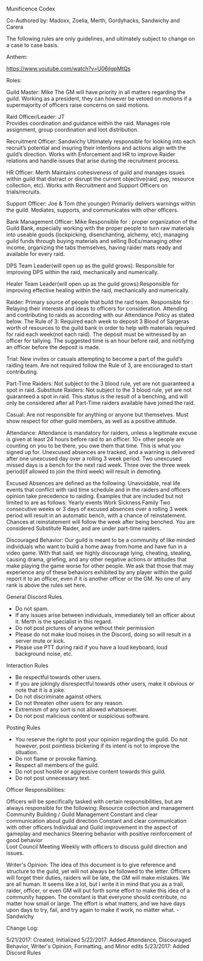 Munificence Codex
 
Co-Authored by: Madoxx, Zoelia, 
Merth, Gordyhacks, Sandwichy and Carera
 
 
 
 
The following rules are only guidelines, and ultimately subject to change on a case to case basis. 
 
Anthem: 
 
https://www.youtube.com/watch?v=U06jlgpMtQs
 
 
Roles:
 
Guild Master: Mike
	The GM will have priority in all matters regarding the guild. Working as a president, they can however be vetoed on motions if a supermajority of officers raise concerns on said motions. 
 
Raid Officer/Leader: JT  
	Provides coordination and guidance within the raid. Manages role assignment, group coordination and loot distribution. 
 
Recruitment Officer: Sandwichy
	Ultimately responsible for looking into each recruit’s potential and insuring their intentions and actions align with the guild’s direction. Works with Enforcement and HR to improve Raider relations and handle issues that arise during the recruitment process. 
 

 
HR Officer: Merth
	Maintains cohesiveness of guild and manages issues within guild that distract or disrupt the current objective(raid, pvp, resource collection, etc). Works with Recruitment and Support Officers on trials/recruits.
 
Support Officer: Joe & Tom (the younger)
	Primarily delivers warnings within the guild. Mediates, supports, and communicates with other officers.
 
Bank Management Officer: Mike
	Responsible for :
proper organization of the Guild Bank, especially working with the proper people to turn raw materials into useable goods (lockpicking, disenchanting, alchemy, etc), 
managing guild funds through buying materials and selling BoEs/managing other income, organizing the tabs themselves, 
having raider mats ready and available for every raid.
 
DPS Team Leader(will open up as the guild grows): Responsible for improving DPS within the raid, mechanically and numerically. 
 
Healer Team Leader(will open up as the guild grows):Responsible for improving effective healing within the raid, mechanically and numerically. 
 
 
Raider: 
Primary source of people that build the raid team. Responsible for :
Relaying their interests and ideas to officers for consideration. 
Attending and contributing to raids as according with our Attendance Policy  as stated below.
The Rule of 3: Required each week to deposit 3 Blood of Sargeras worth of resources to the guild bank in order to help with materials required for raid each week(not each raid). The deposit must be witnessed by an officer for tallying. The suggested time is an hour before raid, and notifying an officer before the deposit is made. 
 
Trial: New invites or casuals attempting to become a part of the guild’s raiding team. Are not required follow the Rule of 3,  are encouraged to start contributing. 
 
Part-Time Raiders: Not subject to the 3 blood rule, yet are not guaranteed a spot in raid. 
Substitute Raiders: Not subject to the 3 blood rule, yet are not guaranteed a spot in raid. This status is the result of a benching, and will only be considered  after all Part-Time raiders available have joined the raid. 
 
Casual: Are not responsible for anything or anyone but themselves. Must show respect for other guild members, as well as a positive attitude. 
 
 
 
Attendance:
Attendance is mandatory for raiders, unless a legitimate excuse is given at least 24 hours before raid to an officer. 10+ other people are counting on you to be there, you owe them that time. This is what you signed up for.
Unexcused absences are tracked, and a warning is delivered after one unexcused day over a rolling 3 week period. 
Two unexcused missed days is a bench for the next raid week.
Three over the three week period(if allowed to join the third week) will result in demoting. 
 
 
Excused Absences are defined as the following: Unavoidable, real life events that conflict with raid time schedule and in the raiders and officers opinion take precedence to raiding.
Examples that are included but not limited to are as follows:
Yearly events 
Work
Sickness
Family
Two consecutive weeks or 3 days of excused absences over a rolling 3 week period will result in an automatic bench, with a chance of reinstatement. 
Chances at reinstatement will follow the week after being benched. You are considered Substitute Raider, and are under part-time raiders. 
 
 
 
 
Discouraged Behavior:
Our guild is meant to be a community of like minded individuals who want to build a home away from home and have fun in a video game. With that said, we highly discourage lying, cheating, stealing, causing drama, griefing, and any other negative actions or attitudes that make playing the game worse for other people. 
We ask that those that may experience any of these behaviors exhibited by any player within the guild report it to an officer, even if it is another officer or the GM. No one of any rank is above the rules set here. 
 
General Discord Rules
- Do not spam.
- If any issues arise between individuals, immediately tell an officer about it. Merth is the specialist in this regard.
- Do not post pictures of anyone without their permission
- Please do not make loud noises in the Discord, doing so will result in a server mute or kick.
- Please use PTT during raid if you have a loud keyboard, loud background noise, etc.

Interaction Rules
- Be respectful towards other users.
- If you are jokingly disrespectful towards other users, make it obvious or note that it is a joke.
- Do not discriminate against others.
- Do not threaten other users for any reason.
- Extremism of any sort is not allowed whatsoever.
- Do not post malicious content or suspicious software.

Posting Rules
- You reserve the right to post your opinion regarding the guild. Do not however, post pointless bickering if its intent is not to improve the situation.
- Do not flame or provoke flaming.
- Respect all members of the guild.
- Do not post hostile or aggressive content towards this guild.
- Do not post unnecessary text.
 
 
 
 
 
 
Officer Responsibilities:
 
 
Officers will be specifically tasked with certain responsibilities, but are always responsible for the following:
Resource collection and management
Community Building / Guild Management
Constant and clear communication about guild direction
Constant and clear communication with other officers
Individual and Guild improvement in the aspect of gameplay and mechanics
Steering behavior with positive reinforcement of good behavior  
Loot Council
Meeting Weekly with officers to discuss guild direction and issues.
 
 
 
Writer's Opinion:
The idea of this document is to give reference and structure to the guild, yet will not always be followed to the letter. Officers will forget their duties, raiders will be late, the GM will make mistakes. We are all human. It seems like a lot, but I write it in mind that you as a trail, raider, officer, or even GM will put forth some effort to make this idea of a community happen. The constant is that everyone should contribute, no matter how small or large. The effort is what matters, and we have days upon days to try, fail, and try again to make it work, no matter what.
-Sandwichy
 
Change Log:
 
5/21/2017: Created, Initialized 
5/22/2017: Added Attendance, Discouraged Behavior, Writer's Opinion, Formatting, and Minor edits
5/23/2017: Added Discord Rules
 
 

